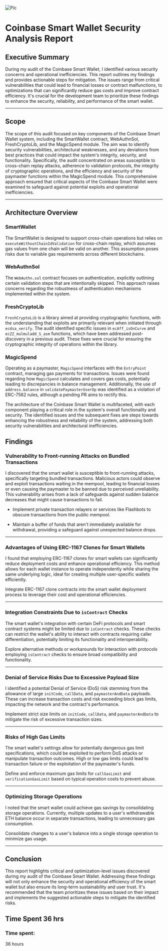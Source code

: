 ![Pic](https://code4rena.com/_next/image?url=https%3A%2F%2Fstorage.googleapis.com%2Fcdn-c4-uploads-v0%2Fuploads%2Fe33fF7pjwdk.0&w=256&q=75)

# Coinbase Smart Wallet Security Analysis Report

## Executive Summary
During my audit of the Coinbase Smart Wallet, I identified various security concerns and operational inefficiencies. This report outlines my findings and provides actionable steps for mitigation. The issues range from critical vulnerabilities that could lead to financial losses or contract malfunctions, to optimizations that can significantly reduce gas costs and improve contract efficiency. It's crucial for the development team to prioritize these findings to enhance the security, reliability, and performance of the smart wallet.

---

## Scope

The scope of this audit focused on key components of the Coinbase Smart Wallet system, including the SmartWallet contract, WebAuthnSol, FreshCryptoLib, and the MagicSpend module. The aim was to identify security vulnerabilities, architectural weaknesses, and any deviations from best practices that could impact the system's integrity, security, and functionality. Specifically, the audit concentrated on areas susceptible to cross-chain replay attacks, adherence to validation protocols, the integrity of cryptographic operations, and the efficiency and security of the paymaster functions within the MagicSpend module. This comprehensive approach ensured that critical aspects of the Coinbase Smart Wallet were examined to safeguard against potential exploits and operational inefficiencies.

---

## Architecture Overview

### SmartWallet
The SmartWallet is designed to support cross-chain operations but relies on `executeWithoutChainIdValidation` for cross-chain replay, which assumes gas values from one chain will be valid on another. This assumption poses risks due to variable gas requirements across different blockchains.

### WebAuthnSol
The `WebAuthn.sol` contract focuses on authentication, explicitly outlining certain validation steps that are intentionally skipped. This approach raises concerns regarding the robustness of authentication mechanisms implemented within the system.

### FreshCryptoLib
`FreshCryptoLib` is a library aimed at providing cryptographic functions, with the understanding that exploits are primarily relevant when initiated through `ecdsa_verify`. The audit identified specific issues in `ecAff_isOnCurve` and `ecZZ_mulmuladd_S_asm` functions, which have been addressed post-discovery in a previous audit. These fixes were crucial for ensuring the cryptographic integrity of operations within the library.

### MagicSpend
Operating as a paymaster, `MagicSpend` interfaces with the `EntryPoint` contract, managing gas payments for transactions. Issues were found regarding how `MagicSpend` calculates and covers gas costs, potentially leading to discrepancies in balance management. Additionally, the use of `address.balance` in `validatePaymasterUserOp` was identified as a violation of ERC-7562 rules, although a pending PR aims to rectify this.

The architecture of the Coinbase Smart Wallet is multifaceted, with each component playing a critical role in the system's overall functionality and security. The identified issues and the subsequent fixes are steps towards enhancing the robustness and reliability of the system, addressing both security vulnerabilities and architectural inefficiencies.


## Findings

### Vulnerability to Front-running Attacks on Bundled Transactions

I discovered that the smart wallet is susceptible to front-running attacks, specifically targeting bundled transactions. Malicious actors could observe and exploit transactions waiting in the mempool, leading to financial losses or even causing the paymaster to be banned due to perceived unreliability. This vulnerability arises from a lack of safeguards against sudden balance decreases that might cause transactions to fail.


- Implement private transaction relayers or services like Flashbots to obscure transactions from the public mempool.

- Maintain a buffer of funds that aren't immediately available for withdrawal, providing a safeguard against unexpected balance drops.

---

### Advantages of Using ERC-1167 Clones for Smart Wallets

I found that employing ERC-1167 clones for smart wallets can significantly reduce deployment costs and enhance operational efficiency. This method allows for each wallet instance to operate independently while sharing the same underlying logic, ideal for creating multiple user-specific wallets efficiently.

Integrate ERC-1167 clone contracts into the smart wallet deployment process to leverage their cost and operational efficiencies.

---

### Integration Constraints Due to `isContract` Checks

The smart wallet's integration with certain DeFi protocols and smart contract systems might be limited due to `isContract` checks. These checks can restrict the wallet's ability to interact with contracts requiring caller differentiation, potentially limiting its functionality and interoperability.

Explore alternative methods or workarounds for interaction with protocols employing `isContract` checks to ensure broad compatibility and functionality.

---

### Denial of Service Risks Due to Excessive Payload Size

I identified a potential Denial of Service (DoS) risk stemming from the allowance of large `initCode`, `callData`, and `paymasterAndData` payloads. These can increase transaction costs and risk exceeding block gas limits, impacting the network and the contract's performance.

Implement strict size limits on `initCode`, `callData`, and `paymasterAndData` to mitigate the risk of excessive transaction sizes.

---

### Risks of High Gas Limits

The smart wallet's settings allow for potentially dangerous gas limit specifications, which could be exploited to perform DoS attacks or manipulate transaction outcomes. High or low gas limits could lead to transaction failure or the exploitation of the paymaster's funds.

Define and enforce maximum gas limits for `callGasLimit` and `verificationGasLimit` based on typical operation costs to prevent abuse.

---

### Optimizing Storage Operations

I noted that the smart wallet could achieve gas savings by consolidating storage operations. Currently, multiple updates to a user's withdrawable ETH balance occur in separate transactions, leading to unnecessary gas consumption.

Consolidate changes to a user's balance into a single storage operation to minimize gas usage.

---

## Conclusion

This report highlights critical and optimization-level issues discovered during my audit of the Coinbase Smart Wallet. Addressing these findings will not only enhance the security and operational efficiency of the smart wallet but also ensure its long-term sustainability and user trust. It's recommended that the team prioritizes these issues based on their impact and implements the suggested actionable steps to mitigate the identified risks.

## Time Spent 36 hrs

### Time spent:
36 hours